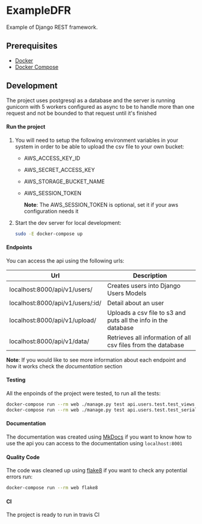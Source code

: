# ExampleDFR

Example of Django REST framework.

## Prerequisites

- [Docker](https://docs.docker.com/engine/install/)
- [Docker Compose](https://docs.docker.com/compose/install/)

## Development

The project uses postgresql as a database and the server is running gunicorn with 5 workers configured as async to be to handle more than one request and not be bounded to that request until it's finished

#### Run the project

1. You will need to setup the following environment variables in your system in order to be able to upload the csv file to your own bucket:

   - AWS_ACCESS_KEY_ID
   - AWS_SECRET_ACCESS_KEY
   - AWS_STORAGE_BUCKET_NAME
   - AWS_SESSION_TOKEN

     **Note**: The AWS_SESSION_TOKEN is optional, set it if your aws configuration needs it

1. Start the dev server for local development:

   ```bash
   sudo -E docker-compose up
   ```

#### Endpoints

You can access the api using the following urls:

| Url                              | Description                                                    |
| -------------------------------- | -------------------------------------------------------------- |
| localhost:8000/api/v1/users/     | Creates users into Django Users Models                         |
| localhost:8000/api/v1/users/:id/ | Detail about an user                                           |
| localhost:8000/api/v1/upload/    | Uploads a csv file to s3 and puts all the info in the database |
| localhost:8000/api/v1/data/      | Retrieves all information of all csv files from the database   |

**Note**: If you would like to see more information about each endpoint and how it works check the _documentation_ section

#### Testing

All the enpoinds of the project were tested, to run all the tests:

```bash
docker-compose run --rm web ./manage.py test api.users.test.test_views
docker-compose run --rm web ./manage.py test api.users.test.test_serializers
```

#### Documentation

The documentation was created using [MkDocs](https://www.mkdocs.org/) if you want to know how to use the api you can access to the documentation using `localhost:8001`

#### Quality Code

The code was cleaned up using [flake8](https://flake8.pycqa.org/en/latest/) if you want to check any potential errors run:

```bash
docker-compose run --rm web flake8
```

#### CI

The project is ready to run in travis CI
